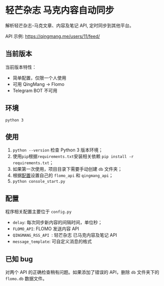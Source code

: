 # 轻芒杂志 马克内容自动同步

解析轻芒杂志-马克文章、内容及笔记 API, 定时同步到其他平台。

API 示例: https://qingmang.me/users/11/feed/

## 当前版本

当前版本特性：

- 简单配置，仅限一个人使用
- 可用 QingMang -> Flomo
- Telegram BOT 不可用

## 环境

`python 3`

## 使用

1. `python --version` 检查 Python 3 版本环境；
2. 使用`pip`根据`requirements.txt`安装相关依赖 `pip install -r requirements.txt`；
3. 如果第一次使用，项目目录下需要手动创建 `db` 文件夹；
4. 根据[配置](#配置)设置自己的 `flomo_api` 和 `qingmang_api`；
5. `python console_start.py`

## 配置

程序相关配置主要位于 `config.py`

- `delay`: 每次同步新内容的间隔时间，单位秒；
- `FLOMO_API`: FLOMO 发送内容 API
- `QINGMANG_RSS_API `: 轻芒杂志 已马克内容及笔记 API
- `message_template`: 可自定义消息的格式



## 已知 bug
对两个 API 的正确检查稍有问题。如果添加了错误的 API，删除 `db` 文件夹下的 `flomo.db` 数据文件。
